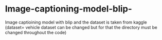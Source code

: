 # Image-captioning-model-blip-
Image captioining model with blip and the dataset is taken from kaggle (dataset= vehicle dataset can be changed but for that the directory must be changed throughout the code)
